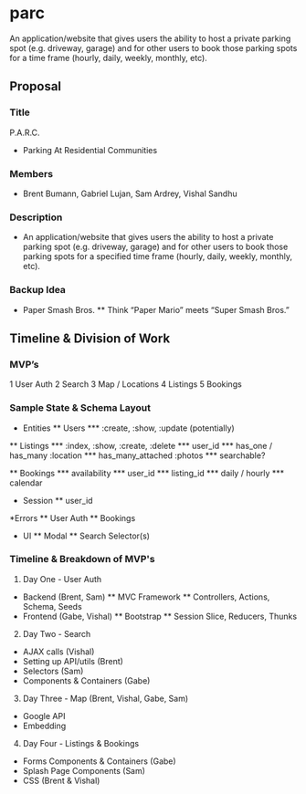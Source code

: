 # parc
An application/website that gives users the ability to host a private parking spot (e.g. driveway, garage) and for other users to book those parking spots for a time frame (hourly, daily, weekly, monthly, etc).

## Proposal
### Title
P.A.R.C.
* Parking At Residential Communities

### Members
* Brent Bumann, Gabriel Lujan, Sam Ardrey, Vishal Sandhu

### Description
* An application/website that gives users the ability to host a private parking spot (e.g. driveway, garage) and for other users to book those parking spots for a specified time frame (hourly, daily, weekly, monthly, etc).

### Backup Idea
* Paper Smash Bros.
** Think “Paper Mario” meets “Super Smash Bros.”

## Timeline & Division of Work
### MVP’s
1 User Auth
2 Search
3 Map / Locations
4 Listings
5 Bookings

### Sample State & Schema Layout
* Entities
** Users
*** :create, :show, :update (potentially)

** Listings
*** :index, :show, :create, :delete
*** user_id
*** has_one / has_many :location
*** has_many_attached :photos
*** searchable?

** Bookings
*** availability
*** user_id
*** listing_id
*** daily / hourly
*** calendar

* Session
** user_id

*Errors
** User Auth
** Bookings

* UI
** Modal
** Search Selector(s)

### Timeline & Breakdown of MVP's
1) Day One - User Auth
* Backend (Brent, Sam)
** MVC Framework
** Controllers, Actions, Schema, Seeds
* Frontend (Gabe, Vishal)
** Bootstrap
** Session Slice, Reducers, Thunks

2) Day Two - Search
* AJAX calls (Vishal)
* Setting up API/utils (Brent)
* Selectors (Sam)
* Components & Containers (Gabe)

3) Day Three - Map (Brent, Vishal, Gabe, Sam)
* Google API
* Embedding

4) Day Four - Listings & Bookings
* Forms Components & Containers (Gabe)
* Splash Page Components (Sam)
* CSS (Brent & Vishal)
